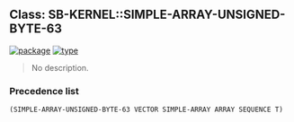 ## Class: SB-KERNEL::SIMPLE-ARRAY-UNSIGNED-BYTE-63
[![package](https://img.shields.io/badge/Package-SB--KERNEL-5f9ea0.svg?style=social&colorA=999999)](../) [![type](https://img.shields.io/badge/Type-Class-5f9ea0.svg?style=social&colorA=999999)](../#class) 

> No description.

### Precedence list
```
(SIMPLE-ARRAY-UNSIGNED-BYTE-63 VECTOR SIMPLE-ARRAY ARRAY SEQUENCE T)
```
